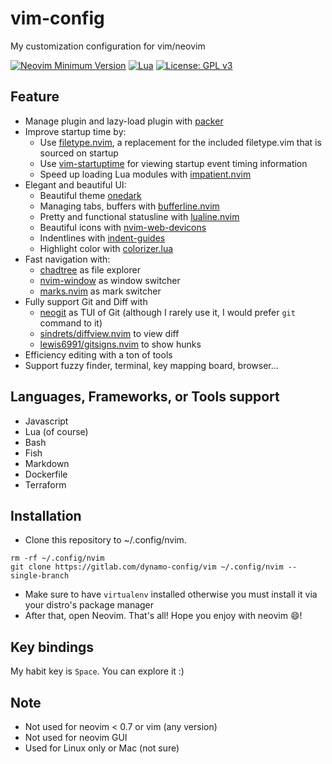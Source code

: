 # vim-config

My customization configuration for vim/neovim

[![Neovim Minimum Version](https://img.shields.io/badge/Neovim-0.7-blue?style=flat-square\&logo=Neovim\&logoColor=white)](https://github.com/neovim/neovim)
[![Lua](https://img.shields.io/badge/Made%20with%20Lua-blue.svg?style=flat-square\&logo=lua)](https://lua.org)
[![License: GPL v3](https://img.shields.io/badge/License-GPLv3-blue.svg)](https://www.gnu.org/licenses/gpl-3.0)

## Feature

*   Manage plugin and lazy-load plugin with [packer](https://github.com/wbthomason/packer.nvim)
*   Improve startup time by:
    *   Use [filetype.nvim](https://github.com/nathom/filetype.nvim), a replacement for the included filetype.vim that is sourced on startup
    *   Use [vim-startuptime](https://github.com/dstein64/vim-startuptime) for viewing startup event timing information
    *   Speed up loading Lua modules with [impatient.nvim](https://github.com/lewis6991/impatient.nvim)
*   Elegant and beautiful UI:
    *   Beautiful theme [onedark](https://github.com/navarasu/onedark.nvim)
    *   Managing tabs, buffers with [bufferline.nvim](https://github.com/akinsho/bufferline.nvim)
    *   Pretty and functional statusline with [lualine.nvim](https://github.com/nvim-lualine/lualine.nvim)
    *   Beautiful icons with [nvim-web-devicons](https://github.com/kyazdani42/nvim-web-devicons)
    *   Indentlines with [indent-guides](https://github.com/glepnir/indent-guides.nvim)
    *   Highlight color with [colorizer.lua](https://github.com/norcalli/nvim-colorizer.lua)
*   Fast navigation with:
    *   [chadtree](https://github.com/ms-jpq/chadtree) as file explorer
    *   [nvim-window](https://gitlab.com/yorickpeterse/nvim-window) as window switcher
    *   [marks.nvim](chentau/marks.nvim) as mark switcher
*   Fully support Git and Diff with
    *   [neogit](https://github.com/TimUntersberger/neogit) as TUI of Git (although I rarely use it, I would prefer `git` command to it)
    *   [sindrets/diffview.nvim](https://github.com/sindrets/diffview.nvim) to view diff
    *   [lewis6991/gitsigns.nvim](https://github.com/lewis6991/gitsigns.nvim) to show hunks
*   Efficiency editing with a ton of tools
*   Support fuzzy finder, terminal, key mapping board, browser...

## Languages, Frameworks, or Tools support

*   Javascript
*   Lua (of course)
*   Bash
*   Fish
*   Markdown
*   Dockerfile
*   Terraform

## Installation

*   Clone this repository to ~/.config/nvim.

<!---->

    rm -rf ~/.config/nvim
    git clone https://gitlab.com/dynamo-config/vim ~/.config/nvim --single-branch

*   Make sure to have `virtualenv` installed otherwise you must install it via your distro's package manager
*   After that, open Neovim. That's all! Hope you enjoy with neovim :smile:!

## Key bindings

My habit key is `Space`. You can explore it :)

## Note

*   Not used for neovim < 0.7 or vim (any version)
*   Not used for neovim GUI
*   Used for Linux only or Mac (not sure)
